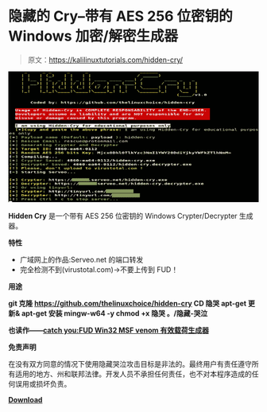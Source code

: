 # 隐藏的 Cry–带有 AES 256 位密钥的 Windows 加密/解密生成器

> 原文：<https://kalilinuxtutorials.com/hidden-cry/>

[![Hidden Cry – Windows Crypter/Decrypter Generator With AES 256 Bits Key](img//09c76109cacee47bca44748b86a42663.png "Hidden Cry – Windows Crypter/Decrypter Generator With AES 256 Bits Key")](https://1.bp.blogspot.com/-ZEcG4sx2lH4/XsTOrklqdMI/AAAAAAAAGX8/EoNR6Sb90m4MTWjTRHpHn75f8qyOJFWJQCLcBGAsYHQ/s1600/Hidden-Cry%25281%2529.png)

**Hidden Cry** 是一个带有 AES 256 位密钥的 Windows Crypter/Decrypter 生成器。

**特性**

*   广域网上的作品:Serveo.net 的端口转发
*   完全检测不到(virustotal.com)->不要上传到 FUD！

**用途**

**git 克隆 https://github.com/thelinuxchoice/hidden-cry
CD 隐哭
apt-get 更新& apt-get 安装 mingw-w64 -y
chmod +x 隐哭
。/隐藏-哭泣**

**也读作——[catch you:FUD Win32 MSF venom 有效载荷生成器](https://kalilinuxtutorials.com/catchyou/)**

**免责声明**

在没有双方同意的情况下使用隐藏哭泣攻击目标是非法的。最终用户有责任遵守所有适用的地方、州和联邦法律。开发人员不承担任何责任，也不对本程序造成的任何误用或损坏负责。

[**Download**](https://github.com/thelinuxchoice/hidden-cry)